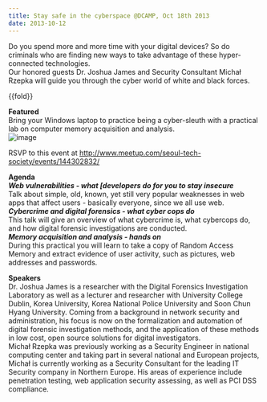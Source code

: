 ```yaml
---
title: Stay safe in the cyberspace @DCAMP, Oct 18th 2013
date: 2013-10-12
---
```

Do you spend more and more time with your digital devices? So do
criminals who are finding new ways to take advantage of these
hyper-connected technologies.\
Our honored guests Dr. Joshua James and Security Consultant Michał
Rzepka will guide you through the cyber world of white and black forces.

{{fold}}

**Featured**\
Bring your Windows laptop to practice being a cyber-sleuth with a
practical lab on computer memory acquisition and analysis.\
![image]({{images}}/stay-safe-poster.jpg)

RSVP to this event
at <http://www.meetup.com/seoul-tech-society/events/144302832/>

**Agenda**\
***Web vulnerabilities - what [developers do for you to stay
insecure***\
Talk about simple, old, known, yet still very popular weaknesses in web
apps that affect users - basically everyone, since we all use web.\
***Cybercrime and digital forensics - what cyber cops do***\
This talk will give an overview of what cybercrime is, what cybercops
do, and how digital forensic investigations are conducted.\
***Memory acquisition and analysis - hands on***\
During this practical you will learn to take a copy of Random Access
Memory and extract evidence of user activity, such as pictures, web
addresses and passwords.

**Speakers**\
Dr. Joshua James is a researcher with the Digital Forensics
Investigation Laboratory as well as a lecturer and researcher with
University College Dublin, Korea University, Korea National Police
University and Soon Chun Hyang University. Coming from a background in
network security and administration, his focus is now on the
formalization and automation of digital forensic investigation methods,
and the application of these methods in low cost, open source solutions
for digital investigators.\
Michał Rzepka was previously working as a Security Engineer in national
computing center and taking part in several national and European
projects, Michał is currently working as a Security Consultant for the
leading IT Security company in Northern Europe. His areas of experience
include penetration testing, web application security assessing, as well
as PCI DSS compliance.


